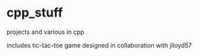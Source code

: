 # cpp_stuff
projects and various in cpp

includes tic-tac-toe game designed in collaboration with jlloyd57


